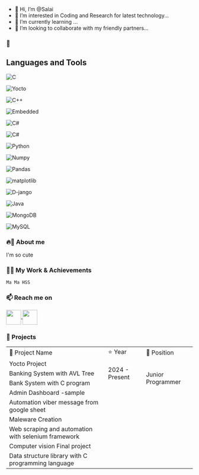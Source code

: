 - 👋 Hi, I’m @Salai
- 👀 I’m interested in Coding and Research for latest technology...
- 🌱 I’m currently learning ...
- 💞️ I’m looking to collaborate with my friendly partners...
### 🔭<h2> Languages and Tools</h2>

![C](https://img.shields.io/badge/C-%2300599C.svg?style=for-the-badge&logo=c&logoColor=white)


![Yocto](https://img.shields.io/badge/yocto-%2300599C.svg?style=for-the-badge&logo=yocto&logoColor=white)


![C++](https://img.shields.io/badge/C%2B%2B-%2300599C.svg?style=for-the-badge&logo=c%2B%2B&logoColor=white)


![Embedded](https://img.shields.io/badge/embedded%2B%2B-%2300599C.svg?style=for-the-badge&logo=embedded%2B%2B&logoColor=white)


![C#](https://img.shields.io/badge/c-sharp%23-%23239120.svg?style=for-the-badge&logo=c-sharp&logoColor=white)


![C#](https://img.shields.io/badge/asp.net%23-%23239120.svg?style=for-the-badge&logo=asp.net&logoColor=white)


![Python](https://img.shields.io/badge/python-%233572A0.svg?style=for-the-badge&logo=python&logoColor=white)


![Numpy](https://img.shields.io/badge/numpy-%233572A0.svg?style=for-the-badge&logo=numpy&logoColor=white)


![Pandas](https://img.shields.io/badge/pandas-%233572A0.svg?style=for-the-badge&logo=pands&logoColor=white)


![matplotlib](https://img.shields.io/badge/matplotlib-%233572A0.svg?style=for-the-badge&logo=matplolib&logoColor=white)


![D-jango](https://img.shields.io/badge/django-%233572A0.svg?style=for-the-badge&logo=django&logoColor=white)


![Java](https://img.shields.io/badge/java-%23ED8B00.svg?style=for-the-badge&logo=java&logoColor=white)


![MongoDB](https://img.shields.io/badge/mongo-%233572A0.svg?style=for-the-badge&logo=mongodb&logoColor=white)


![MySQL](https://img.shields.io/badge/mysql-%2300f.svg?style=for-the-badge&logo=mysql&logoColor=white)


### 🔥🤖 About me

I'm so cute 

### 🌱🦖 My Work & Achievements

`Ma Ma HSS`

### 📫 Reach me on

<a href="#" target="blank">
<img align="center" src="https://cdn-icons-png.flaticon.com/128/2504/2504903.png" alt="" height="40" width="40" />
</a>

<a href="#" target="blank">
<img align="center" src="https://cdn-icons-png.flaticon.com/128/2504/2504923.png" alt="" height="40" width="40" />
</a>

### 🦾 Projects

<table>
    <tr>
        <td>🚀 Project Name</td>
        <td>⭐ Year</td>
        <td>🤖 Position</td>
    </tr>
    <tr>
        <td>Yocto Project </td>
        <td rowspan="3">2024 - Present</td>
        <td rowspan="4">Junior Programmer</td>
    </tr>
    <tr>
        <td>Banking System with AVL Tree</td>
    </tr>
    <tr>
        <td>Bank System with C program</td>
    </tr>
    <tr>
        <td>Admin Dashboard -sample</td>
    </tr>
    <tr>
      <td>Automation viber message from google sheet</td>
    </tr>
    <tr>
     <td> Maleware Creation</td>
    </tr>
    <tr>
      <td>Web scraping and automation with selenium framework</td>
    </tr>
    <tr>
     <td> Computer vision Final project</td>
    </tr>
    <tr>
     <td> Data structure library with C programming language</td>
    </tr>
   
</table>

<!---
SalaiJiChanWook/SalaiJiChanWook is a ✨ special ✨ repository because its `README.md` (this file) appears on your GitHub profile.
You can click the Preview link to take a look at your changes.
--->
